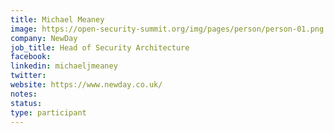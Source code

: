 ```yaml
---
title: Michael Meaney
image: https://open-security-summit.org/img/pages/person/person-01.png
company: NewDay
job_title: Head of Security Architecture
facebook:
linkedin: michaeljmeaney
twitter:
website: https://www.newday.co.uk/
notes:
status: 
type: participant
---
```

